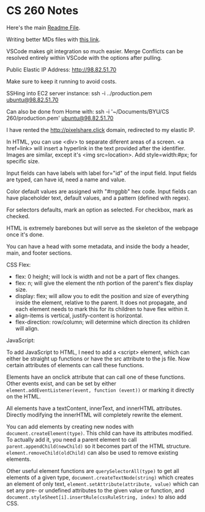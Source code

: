 # CS 260 Notes

Here's the main [Readme File](https://github.com/TheDavSmasher/startup/blob/main/README.md).

Writing better MDs files with [this link](https://docs.github.com/en/get-started/writing-on-github/getting-started-with-writing-and-formatting-on-github/basic-writing-and-formatting-syntax).

VSCode makes git integration so much easier.
Merge Conflicts can be resolved entirely within VSCode with the options after pulling.

Public Elastic IP Address: <http://98.82.51.70>

Make sure to keep it running to avoid costs.

SSHing into EC2 server instance: ssh -i ../production.pem ubuntu@98.82.51.70

Can also be done from Home with: ssh -i '~/Documents/BYU/CS 260/production.pem' ubuntu@98.82.51.70

I have rented the <http://pixelshare.click> domain, redirected to my elastic IP.

In HTML, you can use \<div\> to separate diferent areas of a screen. \<a href=link\> will insert a hyperlink in the text provided after the identifier. Images are similar, except it's \<img src=location\>. Add style=width:#px; for specific size.

Input fields can have labels with label for="id" of the input field. Input fields are typed, can have id, need a name and value.

Color default values are assigned with "#rrggbb" hex code. Input fields can have placeholder text, default values, and a pattern (defined with regex).

For selectors defaults, mark an option as selected. For checkbox, mark as checked.

HTML is extremely barebones but will serve as the skeleton of the webpage once it's done.

You can have a head with some metadata, and inside the body a header, main, and footer sections.

CSS Flex:

- flex: 0 height; will lock is width and not be a part of flex changes.
- flex: n; will give the element the nth portion of the parent's flex display size.
- display: flex; will allow you to edit the position and size of everything inside the element, relative to the parent. It does not propagate, and each element needs to mark this for its children to have flex within it.
- align-items is vertical, justify-content is horizontal.
- flex-direction: row/column; will determine which direction its children will align.

JavaScript:

To add JavaScript to HTML, I need to add a \<script\> element, which can either be straight up functions or have the src attribute to the js file. Now certain attributes of elements can call these functions.

Elements have an onclick attribute that can call one of these functions. Other events exist, and can be set by either `element.addEventListener(event, function (event))` or marking it directly on the HTML.

All elements have a textContent, innerText, and innerHTML attributes. Directly modifying the innerHTML will completely rewrite the element.

You can add elements by creating new nodes with `document.createElement(type)`. This child can have its attributes modified. To actually add it, you need a parent element to call `parent.appendChild(newChild)` so it becomes part of the HTML structure. `element.removeChild(oldChild)` can also be used to remove existing elements.

Other useful element functions are `querySelectorAll(type)` to get all elements of a given type, `document.createTextNode(string)` which creates an element of only text, `element.setAttribute(attribute, value)` which can set any pre- or undefined attributes to the given value or function, and `document.styleSheet[i].insertRule(cssRuleString, index)` to also add CSS.
